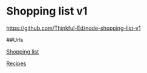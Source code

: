 Shopping list v1
================

https://github.com/Thinkful-Ed/node-shopping-list-v1

##Urls

[Shopping list](localhost:8080/shopping-list)

[Recipes](localhost:8080/recipes)

